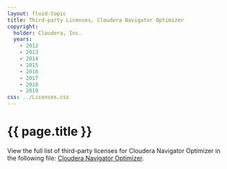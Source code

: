 ```yaml
---
layout: fluid-topic
title: Third-party Licenses, Cloudera Navigator Optimizer
copyright:
  holder: Cloudera, Inc.
  years:
    - 2012
    - 2013
    - 2014
    - 2015
    - 2016
    - 2017
    - 2018
    - 2019
css: ../Licenses.css
---
```

# {{ page.title }}

View the full list of third-party licenses for Cloudera Navigator
Optimizer in the following file:
[Cloudera Navigator Optimizer](/documentation/other/shared/licensefiles/NavigatorOptimizer_NOTICES.txt).
